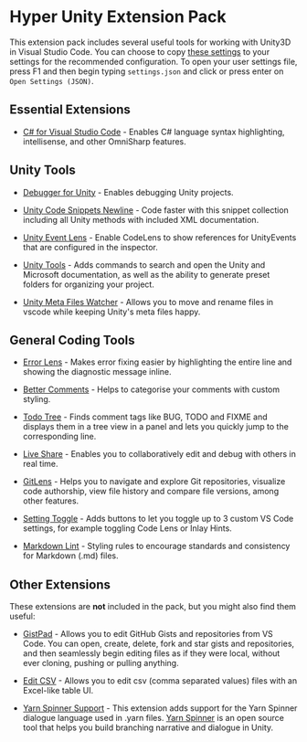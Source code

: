 # Hyper Unity Extension Pack

This extension pack includes several useful tools for working with Unity3D in Visual Studio Code.
You can choose to copy [these settings](https://gist.github.com/Cdddo/ca8b21cbe7f05f4758b856d21e1d4199) to your settings for the recommended configuration.
To open your user settings file, press F1 and then begin typing `settings.json` and click or press enter on `Open Settings (JSON)`.

## Essential Extensions

- [C# for Visual Studio Code](https://marketplace.visualstudio.com/items?itemName=ms-dotnettools.csharp) - Enables C# language syntax highlighting, intellisense, and other OmniSharp features.

## Unity Tools

- [Debugger for Unity](https://marketplace.visualstudio.com/items?itemName=Unity.unity-debug) - Enables debugging Unity projects.

- [Unity Code Snippets Newline](https://marketplace.visualstudio.com/items?itemName=Cdddo.unity-code-snippets-newline) - Code faster with this snippet collection including all Unity methods with included XML documentation.

- [Unity Event Lens](https://marketplace.visualstudio.com/items?itemName=dgileadi.unity-event-lens) - Enable CodeLens to show references for UnityEvents that are configured in the inspector.

- [Unity Tools](https://marketplace.visualstudio.com/items?itemName=Tobiah.unity-tools) - Adds commands to search and open the Unity and Microsoft documentation, as well as the ability to generate preset folders for organizing your project.

- [Unity Meta Files Watcher](https://marketplace.visualstudio.com/items?itemName=PTD.vscode-unitymeta) - Allows you to move and rename files in vscode while keeping Unity's meta files happy.

## General Coding Tools

- [Error Lens](https://marketplace.visualstudio.com/items?itemName=usernamehw.errorlens) - Makes error fixing easier by highlighting the entire line and showing the diagnostic message inline.

- [Better Comments](https://marketplace.visualstudio.com/items?itemName=aaron-bond.better-comments) - Helps to categorise your comments with custom styling.

- [Todo Tree](https://marketplace.visualstudio.com/items?itemName=Gruntfuggly.todo-tree) - Finds comment tags like BUG, TODO and FIXME and displays them in a tree view in a panel and lets you quickly jump to the corresponding line.

- [Live Share](https://marketplace.visualstudio.com/items?itemName=ms-vsliveshare.vsliveshare) - Enables you to collaboratively edit and debug with others in real time.

- [GitLens](https://marketplace.visualstudio.com/items?itemName=eamodio.gitlens) - Helps you to navigate and explore Git repositories, visualize code authorship, view file history and compare file versions, among other features.

- [Setting Toggle](https://marketplace.visualstudio.com/items?itemName=Ho-Wan.setting-toggle) - Adds buttons to let you toggle up to 3 custom VS Code settings, for example toggling Code Lens or Inlay Hints.

- [Markdown Lint](https://marketplace.visualstudio.com/items?itemName=DavidAnson.vscode-markdownlint) - Styling rules to encourage standards and consistency for Markdown (.md) files.

## Other Extensions

These extensions are **not** included in the pack, but you might also find them useful:

- [GistPad](https://marketplace.visualstudio.com/items?itemName=vsls-contrib.gistfs) - Allows you to edit GitHub Gists and repositories from VS Code. You can open, create, delete, fork and star gists and repositories, and then seamlessly begin editing files as if they were local, without ever cloning, pushing or pulling anything.

- [Edit CSV](https://marketplace.visualstudio.com/items?itemName=janisdd.vscode-edit-csv) - Allows you to edit csv (comma separated values) files with an Excel-like table UI.

- [Yarn Spinner Support](https://marketplace.visualstudio.com/items?itemName=SecretLab.yarn-spinner) - This extension adds support for the Yarn Spinner dialogue language used in .yarn files. [Yarn Spinner](https://yarnspinner.dev) is an open source tool that helps you build branching narrative and dialogue in Unity.
